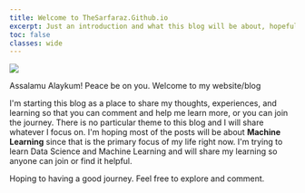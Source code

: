```yaml
---
title: Welcome to TheSarfaraz.Github.io
excerpt: Just an introduction and what this blog will be about, hopefully
toc: false
classes: wide
---
```


![](http://www.pngonly.com/wp-content/uploads/2017/05/Bismillah-PNG-Image-8812.png)

Assalamu Alaykum!
Peace be on you. Welcome to my website/blog

I'm starting this blog as a place to share my thoughts, experiences, and learning so that you can comment and help me learn more, or you can join the journey.
There is no particular theme to this blog and I will share whatever I focus on.
I'm hoping most of the posts will be about **Machine Learning** since that is the primary focus of my life right now. I'm trying to learn Data Science and Machine Learning and will share my learning so anyone can join or find it helpful.

Hoping to having a good journey. Feel free to explore and comment.
